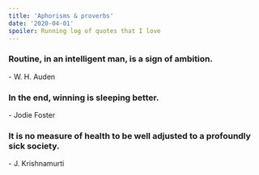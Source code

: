 ```yaml
---
title: 'Aphorisms & proverbs'
date: '2020-04-01'
spoiler: Running log of quotes that I love
---
```



### Routine, in an intelligent man, is a sign of ambition. 
\- W. H. Auden

### In the end, winning is sleeping better. 
\- Jodie Foster

### It is no measure of health to be well adjusted to a profoundly  sick society.
 \- J. Krishnamurti



